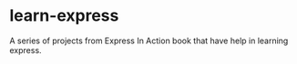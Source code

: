 # learn-express
A series of projects from Express In Action book that have help in learning express.
